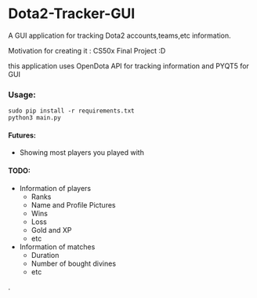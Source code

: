 # Dota2-Tracker-GUI
A GUI application for tracking Dota2 accounts,teams,etc information.

Motivation for creating it : CS50x Final Project :D

this application uses OpenDota API for tracking information and PYQT5 for GUI


### Usage:
```
sudo pip install -r requirements.txt
python3 main.py
```
#### Futures:
* Showing most players you played with

#### TODO:
* Information of players
  * Ranks
  * Name and Profile Pictures
  * Wins
  * Loss
  * Gold and XP
  * etc
* Information of matches
  *  Duration
  *  Number of bought divines
  *  etc

.
